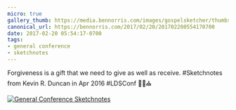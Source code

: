 ```yaml
---
micro: true
gallery_thumb: https://media.bennorris.com/images/gospelsketcher/thumbs/apr-16-1-duncan.jpg
canonical_url: https://bennorris.com/2017/02/20/201702200554170700
date: 2017-02-20 05:54:17-0700
tags:
- general conference
- sketchnotes
---
```


Forgiveness is a gift that we need to give as well as receive. #Sketchnotes from Kevin R. Duncan in Apr 2016 #LDSConf ✍🏼⛪️

[![General Conference Sketchnotes](https://media.bennorris.com/images/gospelsketcher/general-conference/apr-2016/apr-16-1-duncan.jpg)](https://media.bennorris.com/images/gospelsketcher/general-conference/apr-2016/apr-16-1-duncan.jpg)
